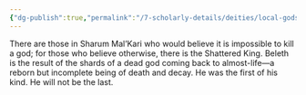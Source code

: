 ```yaml
---
{"dg-publish":true,"permalink":"/7-scholarly-details/deities/local-gods/beleth/"}
---
```



There are those in Sharum Mal’Kari who would believe it is impossible to kill a god; for those who believe otherwise, there is the Shattered King. Beleth is the result of the shards of a dead god coming back to almost-life—a reborn but incomplete being of death and decay. He was the first of his kind. He will not be the last.
